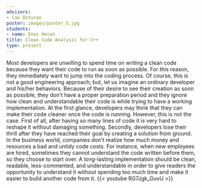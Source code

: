 ```yaml
---
advisors:
- Can Özturan
poster: images/poster_5.jpg
students:
- name: Enes Hecan
title: Clean Code Analysis for C++
type: project
---
```


Most developers are unwilling to spend time on writing a clean code because they want their code to run as soon as possible. For this reason, they immediately want to jump into the coding process. Of course, this is not a good engineering approach; but, let us imagine an ordinary developer and his/her behaviors. Because of their desire to see their creation as soon as possible, they don't have a proper preparation period and they ignore how clean and understandable their code is while trying to have a working implementation. At the first glance, developers may think that they can make their code cleaner once the code is running. However, this is not the case. First of all, after having so many lines of code it is very hard to reshape it without damaging something. Secondly, developers lose their thrill after they have reached their goal by creating a solution from ground.
In the business world, companies don't realize how much money and resources a bad and untidy code costs. For instance, when new employees are hired, sometimes they cannot understand the code written before them, so they choose to start over.
A long-lasting implementation should be clean, readable, less-commented, and understandable in order to give readers the opportunity to understand it without spending too much time and make it easier to build another code from it.
{{< youtube RG7Jgk_GuvU >}}